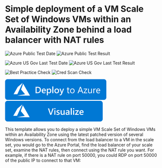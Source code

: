 # Simple deployment of a VM Scale Set of Windows VMs within an Availability Zone behind a load balancer with NAT rules

![Azure Public Test Date](https://azurequickstartsservice.blob.core.windows.net/badges/201-vmss-windows-nat-zones/PublicLastTestDate.svg)
![Azure Public Test Result](https://azurequickstartsservice.blob.core.windows.net/badges/201-vmss-windows-nat-zones/PublicDeployment.svg)

![Azure US Gov Last Test Date](https://azurequickstartsservice.blob.core.windows.net/badges/201-vmss-windows-nat-zones/FairfaxLastTestDate.svg)
![Azure US Gov Last Test Result](https://azurequickstartsservice.blob.core.windows.net/badges/201-vmss-windows-nat-zones/FairfaxDeployment.svg)

![Best Practice Check](https://azurequickstartsservice.blob.core.windows.net/badges/201-vmss-windows-nat-zones/BestPracticeResult.svg)
![Cred Scan Check](https://azurequickstartsservice.blob.core.windows.net/badges/201-vmss-windows-nat-zones/CredScanResult.svg)

[![Deploy To Azure](https://raw.githubusercontent.com/Azure/azure-quickstart-templates/master/1-CONTRIBUTION-GUIDE/images/deploytoazure.svg?sanitize=true)](https://portal.azure.com/#create/Microsoft.Template/uri/https%3A%2F%2Fraw.githubusercontent.com%2FAzure%2Fazure-quickstart-templates%2Fmaster%2F201-vmss-windows-nat-zones%2Fazuredeploy.json)  [![Visualize](https://raw.githubusercontent.com/Azure/azure-quickstart-templates/master/1-CONTRIBUTION-GUIDE/images/visualizebutton.svg?sanitize=true)](http://armviz.io/#/?load=https%3A%2F%2Fraw.githubusercontent.com%2FAzure%2Fazure-quickstart-templates%2Fmaster%2F201-vmss-windows-nat-zones%2Fazuredeploy.json)

This template allows you to deploy a simple VM Scale Set of Windows VMs within an Availability Zone using the latest patched version of several Windows versions. To connect from the load balancer to a VM in the scale set, you would go to the Azure Portal, find the load balancer of your scale set, examine the NAT rules, then connect using the NAT rule you want. For example, if there is a NAT rule on port 50000, you could RDP on port 50000 of the public IP to connect to that VM:



